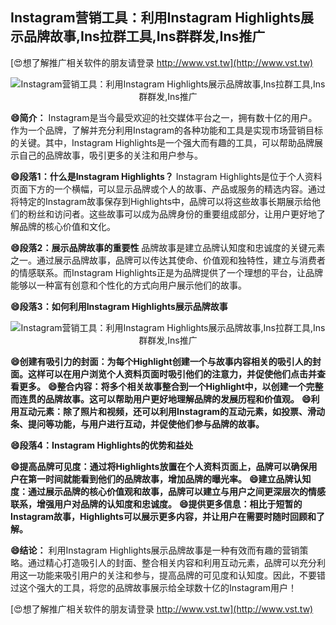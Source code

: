 ## **Instagram营销工具：利用Instagram Highlights展示品牌故事,Ins拉群工具,Ins群群发,Ins推广**

[😍想了解推广相关软件的朋友请登录 http://www.vst.tw](http://www.vst.tw)

 <center><img src="https://vst.tw/MP4/tuiguang/png/1.png" alt="Instagram营销工具：利用Instagram Highlights展示品牌故事,Ins拉群工具,Ins群群发,Ins推广"></center>

**😄简介：**
Instagram是当今最受欢迎的社交媒体平台之一，拥有数十亿的用户。作为一个品牌，了解并充分利用Instagram的各种功能和工具是实现市场营销目标的关键。其中，Instagram Highlights是一个强大而有趣的工具，可以帮助品牌展示自己的品牌故事，吸引更多的关注和用户参与。

**😄段落1：什么是Instagram Highlights？**
Instagram Highlights是位于个人资料页面下方的一个横幅，可以显示品牌或个人的故事、产品或服务的精选内容。通过将特定的Instagram故事保存到Highlights中，品牌可以将这些故事长期展示给他们的粉丝和访问者。这些故事可以成为品牌身份的重要组成部分，让用户更好地了解品牌的核心价值和文化。

**😄段落2：展示品牌故事的重要性**
品牌故事是建立品牌认知度和忠诚度的关键元素之一。通过展示品牌故事，品牌可以传达其使命、价值观和独特性，建立与消费者的情感联系。而Instagram Highlights正是为品牌提供了一个理想的平台，让品牌能够以一种富有创意和个性化的方式向用户展示他们的故事。

**😄段落3：如何利用Instagram Highlights展示品牌故事**

 <center><img src="https://vst.tw/MP4/tuiguang/png/5.png" alt="Instagram营销工具：利用Instagram Highlights展示品牌故事,Ins拉群工具,Ins群群发,Ins推广"></center>

**😄创建有吸引力的封面：为每个Highlight创建一个与故事内容相关的吸引人的封面。这样可以在用户浏览个人资料页面时吸引他们的注意力，并促使他们点击并查看更多。**
**😄整合内容：将多个相关故事整合到一个Highlight中，以创建一个完整而连贯的品牌故事。这可以帮助用户更好地理解品牌的发展历程和价值观。**
**😄利用互动元素：除了照片和视频，还可以利用Instagram的互动元素，如投票、滑动条、提问等功能，与用户进行互动，并促使他们参与品牌的故事。**

**😄段落4：Instagram Highlights的优势和益处**

**😄提高品牌可见度：通过将Highlights放置在个人资料页面上，品牌可以确保用户在第一时间就能看到他们的品牌故事，增加品牌的曝光率。**
**😄建立品牌认知度：通过展示品牌的核心价值观和故事，品牌可以建立与用户之间更深层次的情感联系，增强用户对品牌的认知度和忠诚度。**
**😄提供更多信息：相比于短暂的Instagram故事，Highlights可以展示更多内容，并让用户在需要时随时回顾和了解。**

**😄结论：**
利用Instagram Highlights展示品牌故事是一种有效而有趣的营销策略。通过精心打造吸引人的封面、整合相关内容和利用互动元素，品牌可以充分利用这一功能来吸引用户的关注和参与，提高品牌的可见度和认知度。因此，不要错过这个强大的工具，将您的品牌故事展示给全球数十亿的Instagram用户！

[😍想了解推广相关软件的朋友请登录 http://www.vst.tw](http://www.vst.tw)



